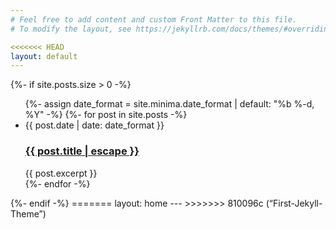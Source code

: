 ```yaml
---
# Feel free to add content and custom Front Matter to this file.
# To modify the layout, see https://jekyllrb.com/docs/themes/#overriding-theme-defaults

<<<<<<< HEAD
layout: default
---
```

{%- if site.posts.size > 0 -%}
<ul class="post-list">
 {%- assign date_format = site.minima.date_format | default: "%b %-d, %Y" -%}
 {%- for post in site.posts -%}
 <li>
 <span class="post-meta">{{ post.date | date: date_format }}</span>
 <h3>
 <a class="post-link" href="{{ post.url | relative_url }}">
 {{ post.title | escape }}
 </a>
 </h3>
 {{ post.excerpt }}
 </li>
 {%- endfor -%}
</ul>
{%- endif -%}
=======
layout: home
---
>>>>>>> 810096c (“First-Jekyll-Theme”)
